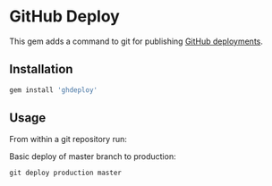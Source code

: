 # GitHub Deploy

This gem adds a command to git for publishing [GitHub deployments](https://developer.github.com/v3/repos/deployments/).

## Installation

```ruby
gem install 'ghdeploy'
```

## Usage

From within a git repository run:

Basic deploy of master branch to production:
```
git deploy production master
```
